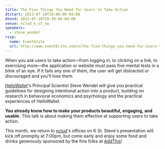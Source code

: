 ```yaml
---
title: The Five Things You Need for Users to Take Action
dtstart: 2013-07-18T19:00:00-04:00
dtend: 2013-07-18T20:30:00-04:00
venue: nclud_k_st_nw
speakers:
  - steve_wendel
rsvp:
  name: Eventbrite
  url: http://www.eventbrite.com/e/the-five-things-you-need-for-users-to-take-action-tickets-7387310645
---
```


When you ask users to take action—from logging in, to clicking on a link, to exercising more—the application or website must pass five mental tests in a blink of an eye. If it fails any one of them, the user will get distracted or discouraged and you’ll lose them.

[HelloWallet](http://www.hellowallet.com/)'s Principal Scientist Steve Wendel will give you practical guidelines for designing intentional action into a product, building on research in behavioral economics and psychology and the practical experiences of HelloWallet.

**You already know how to make your products beautiful, engaging, and usable.** This talk is about making them effective at supporting users to take action.

This month, we return to [nclud](http://nclud.com)'s offices on K St. Steve's presentation will kick off promptly at 7:00pm, but come early and enjoy some food and drinks generously sponsored by the fine folks at [AddThis](http://www.addthis.com/)!